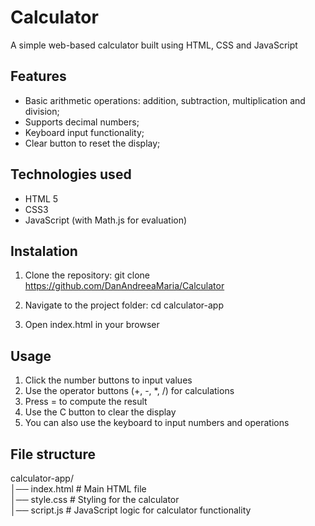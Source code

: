# Calculator #

A simple web-based calculator built using HTML, CSS and JavaScript

## Features

* Basic arithmetic operations: addition, subtraction, multiplication and division;
* Supports decimal numbers;
* Keyboard input functionality;
* Clear button to reset the display;

## Technologies used

* HTML 5
* CSS3
* JavaScript (with Math.js for evaluation)

## Instalation

1. Clone the repository:
  git clone https://github.com/DanAndreeaMaria/Calculator

2. Navigate to the project folder:
   cd calculator-app

3. Open index.html in your browser

## Usage

1. Click the number buttons to input values
2. Use the operator buttons (+, -, *, /) for calculations
3. Press = to compute the result
4. Use the C button to clear the display
5. You can also use the keyboard to input numbers and operations

## File structure

calculator-app/ <br>
│── index.html  # Main HTML file <br>
│── style.css   # Styling for the calculator <br>
│── script.js   # JavaScript logic for calculator functionality <br>




